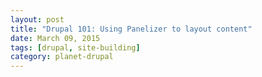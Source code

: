 ```yaml
---
layout: post
title: "Drupal 101: Using Panelizer to layout content"
date: March 09, 2015
tags: [drupal, site-building]
category: planet-drupal
---
```

